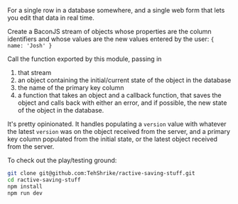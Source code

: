 For a single row in a database somewhere, and a single web form that lets you edit that data in real time.

Create a BaconJS stream of objects whose properties are the column identifiers and whose values are the new values entered by the user: `{ name: 'Josh' }`

Call the function exported by this module, passing in

1. that stream
2. an object containing the initial/current state of the object in the database
3. the name of the primary key column
3. a function that takes an object and a callback function, that saves the object and calls back with either an error, and if possible, the new state of the object in the database.

It's pretty opinionated.  It handles populating a `version` value with whatever the latest `version` was on the object received from the server, and a primary key column populated from the initial state, or the latest object received from the server.

To check out the play/testing ground:

```sh
git clone git@github.com:TehShrike/ractive-saving-stuff.git
cd ractive-saving-stuff
npm install
npm run dev
```
